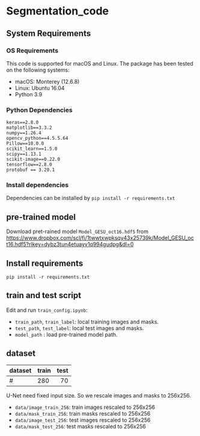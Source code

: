 # Segmentation_code
## System Requirements
### OS Requirements
This code is supported for macOS and Linux. The package has been tested on the following systems:
- macOS: Monterey (12.6.8)
- Linux: Ubuntu 16.04
- Python 3.9
### Python Dependencies


```
keras==2.8.0
matplotlib==3.3.2
numpy==1.26.4
opencv_python==4.5.5.64
Pillow==10.0.0
scikit_learn==1.5.0
scipy==1.13.1
scikit-image==0.22.0
tensorflow==2.8.0
protobuf == 3.20.1
```
### Install dependencies
Dependencies can be installed by `pip install -r requirements.txt`




## pre-trained model
Download pret-rained model `Model_GESU_oct16.hdf5` from https://www.dropbox.com/scl/fi/1twwtxwpksqy43x25739k/Model_GESU_oct16.hdf5?rlkey=dybz3tun4etuayv1q994gudpg&dl=0

## Install requirements
`pip install -r requirements.txt`

## train and test script
Edit and run `train_config.ipynb`:

 - `train_path`, `train_label`: local training images and masks.
 - `test_path`, `test_label`: local test images and masks.
 - `model_path` : load pre-trained model path.

## dataset

| dataset  | train | test |
|:--------------- |----|----:|
| # |  280 | 70 |

U-Net need fixed input size. So we rescale images and masks to 256x256.

- `data/image_train_256`: train images rescaled to 256x256
- `data/mask_train_256`: train masks rescaled to 256x256
- `data/image_test_256`: test images rescaled to 256x256
- `data/mask_test_256`: test masks rescaled to 256x256
